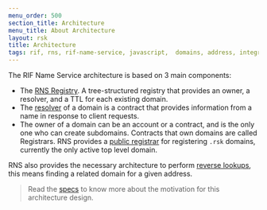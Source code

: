```yaml
---
menu_order: 500
section_title: Architecture
menu_title: About Architecture
layout: rsk
title: Architecture
tags: rif, rns, rif-name-service, javascript,  domains, address, integrate, resolver, node, sdk, libraries, infrastructure, protocols, mvp, design, rbtc, defi, decentralized, quick-start, guides, tutorial, networks, dapps, tools, rootstock, rsk, ethereum, smart-contracts, install, get-started, how-to, mainnet, testnet, contracts, wallets, web3, crypto
---
```


The RIF Name Service architecture is based on 3 main components:
- The [RNS Registry](./registry). A tree-structured registry that provides an owner, a resolver, and a TTL for each existing domain.
- The [resolver](./MultiCryptoResolver) of a domain is a contract that provides information from a name in response to client requests.
- The owner of a domain can be an account or a contract, and is the only one who can create subdomains. Contracts that own domains are called Registrars. RNS provides a [public registrar](./rsk-registrar) for registering `.rsk` domains, currently the only active top level domain.

RNS also provides the necessary architecture to perform [reverse lookups](./reverse-suite/), this means finding a related domain for a given address.

> Read the [specs](../specs/) to know more about the motivation for this architecture design.
